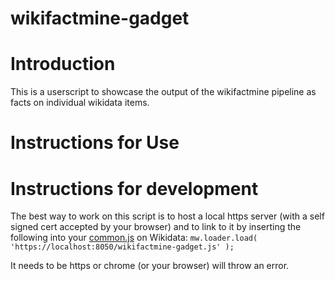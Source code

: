 # wikifactmine-gadget
# Introduction
This is a userscript to showcase the output of the wikifactmine pipeline as facts on individual wikidata items.

# Instructions for Use


# Instructions for development
The best way to work on this script is to host a local https server (with a self signed cert accepted by your browser) and to link to it by inserting the following into your [common.js](https://www.wikidata.org/wiki/Special:MyPage/common.js) on Wikidata:
`mw.loader.load( 'https://localhost:8050/wikifactmine-gadget.js' );`

It needs to be https or chrome (or your browser) will throw an error.

